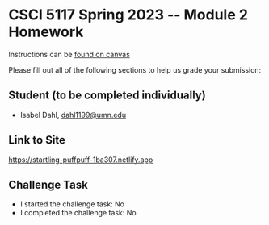 # CSCI 5117 Spring 2023 -- Module 2 Homework


Instructions can be [found on canvas](https://canvas.umn.edu/courses/355584/pages/homework-2)

Please fill out all of the following sections to help us grade your submission:

## Student (to be completed individually)

* Isabel Dahl, dahl1199@umn.edu

## Link to Site

https://startling-puffpuff-1ba307.netlify.app

## Challenge Task

* I started the challenge task: No
* I completed the challenge task: No


